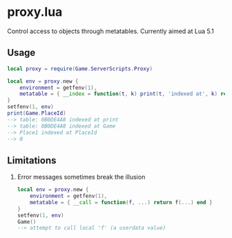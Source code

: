 proxy.lua
===================
Control access to objects through metatables. Currently aimed at Lua 5.1

Usage
------------------
```lua
local proxy = require(Game.ServerScripts.Proxy)

local env = proxy.new {
    environment = getfenv(1),
    metatable = { __index = function(t, k) print(t, 'indexed at', k) return t[k] end }
}
setfenv(1, env)
print(Game.PlaceId)
--> table: 0B0DE4A8 indexed at print
--> table: 0B0DE4A8 indexed at Game
--> Place1 indexed at PlaceId
--> 0
```

Limitations
------------------
1. Error messages sometimes break the illusion

    ```lua
    local env = proxy.new {
        environment = getfenv(1),
        metatable = { __call = function(f, ...) return f(...) end }
    }
    setfenv(1, env)
    Game()
    --> attempt to call local 'f' (a userdata value)
    ```
